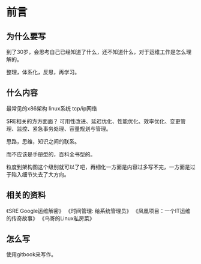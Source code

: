 # 前言

## 为什么要写

到了30岁，会思考自己已经知道了什么，还不知道什么，对于运维工作是怎么理解的。

整理，体系化，反思，再学习。

## 什么内容

最常见的x86架构 linux系统 tcp/ip网络

SRE相关的方方面面？ 可用性改进、延迟优化、性能优化、效率优化、变更管理、监控、紧急事务处理、容量规划与管理。

思路，思维，知识之间的联系。

而不应该是手册型的，百科全书型的。

粒度到架构图这个级别就可以了吧，再细化一方面是内容过多写不完，一方面是过于陷入细节失去了大方向。

## 相关的资料

《SRE Google运维解密》 《时间管理: 给系统管理员》 《凤凰项目：一个IT运维的传奇故事》 《鸟哥的Linux私房菜》

## 怎么写

使用gitbook来写作。

